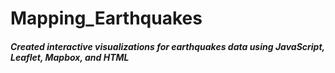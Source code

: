 # Mapping_Earthquakes
#### *Created interactive visualizations for earthquakes data using JavaScript, Leaflet, Mapbox, and HTML*
